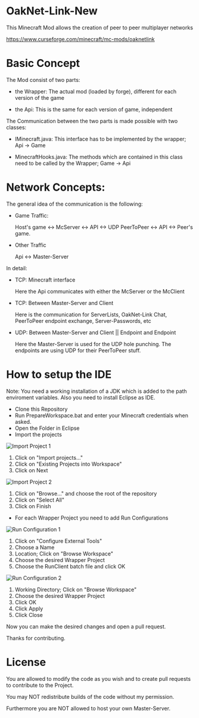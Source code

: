 # OakNet-Link-New
This Minecraft Mod allows the creation of peer to peer multiplayer networks 

https://www.curseforge.com/minecraft/mc-mods/oaknetlink

# Basic Concept
The Mod consist of two parts:

- the Wrapper: The actual mod (loaded by forge), different for each version of the game

- the Api: This is the same for each version of game, independent

The Communication between the two parts is made possible with two classes:

- IMinecraft.java: This interface has to be implemented by the wrapper; Api -> Game

- MinecraftHooks.java: The methods which are contained in this class need to be called by the Wrapper; Game -> Api

# Network Concepts:
The general idea of the communication is the following:

- Game Traffic:

  Host's game <-> McServer <-> API <-> UDP PeerToPeer <-> API <-> Peer's game.

- Other Traffic
  
  Api <-> Master-Server
  
In detail:

- TCP: Minecraft interface

  Here the Api communicates with either the McServer or the McClient

- TCP: Between Master-Server and Client

  Here is the communication for ServerLists, OakNet-Link Chat, PeerToPeer endpoint exchange, Server-Passwords, etc

- UDP: Between Master-Server and Client || Endpoint and Endpoint

  Here the Master-Server is used for the UDP hole punching. The endpoints are using UDP for their PeerToPeer stuff.

# How to setup the IDE

Note: You need a working installation of a JDK which is added to the path enviroment variables.
Also you need to install Eclipse as IDE.

- Clone this Repository
- Run PrepareWorkspace.bat and enter your Minecraft credentials when asked.
- Open the Folder in Eclipse
- Import the projects

![Import Project 1](http://daten.oaknetwork.de/data/onl/ImportIntoEclipse.png)

1. Click on "Import projects..."
2. Click on "Existing Projects into Workspace"
3. Click on Next

![Import Project 2](http://daten.oaknetwork.de/data/onl/ImportIntoEclipse2.png)

1. Click on "Browse..." and choose the root of the repository
2. Click on "Select All"
3. Click on Finish

- For each Wrapper Project you need to add Run Configurations

![Run Configuration 1](http://daten.oaknetwork.de/data/onl/RunConfigurationMinecraft.png)

1. Click on "Configure External Tools" 
2. Choose a Name
3. Location; Click on "Browse Workspace"
4. Choose the desired Wrapper Project
5. Choose the RunClient batch file and click OK

![Run Configuration 2](http://daten.oaknetwork.de/data/onl/RunConfigurationMinecraft2.png)

1. Working Directory; Click on "Browse Workspace"
2. Choose the desired Wrapper Project
3. Click OK
3. Click Apply
3. Click Close

Now you can make the desired changes and open a pull request.

Thanks for contributing.


# License
You are allowed to modify the code as you wish and to create pull requests to contribute to the Project.

You may NOT redistribute builds of the code without my permission.

Furthermore you are NOT allowed to host your own Master-Server.
